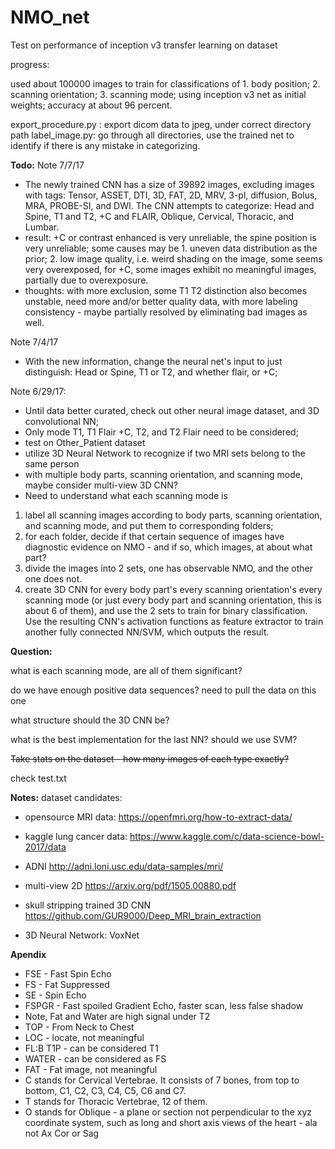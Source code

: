 # NMO_net
Test on performance of inception v3 transfer learning on dataset

progress:

used about 100000 images to train for classifications of 1. body position; 2. scanning orientation; 3. scanning mode; using inception v3 net as initial weights; accuracy at about 96 percent.


export_procedure.py : export dicom data to jpeg, under correct directory path
label_image.py: go through all directories, use the trained net to identify if there is any mistake in categorizing. 



**Todo:**
Note 7/7/17
- The newly trained CNN has a size of 39892 images, excluding images with tags: Tensor, ASSET, DTI, 3D, FAT, 2D, MRV, 3-pl, diffusion, Bolus, MRA, PROBE-SI, and DWI. The CNN attempts to categorize: Head and Spine, T1 and T2, +C and FLAIR, Oblique, Cervical, Thoracic, and Lumbar. 
- result: +C or contrast enhanced is very unreliable, the spine position is very unreliable; some causes may be 1. uneven data distribution as the prior; 2. low image quality, i.e. weird shading on the image, some seems very overexposed, for +C, some images exhibit no meaningful images, partially due to overexposure. 
- thoughts: with more exclusion, some T1 T2 distinction also becomes unstable, need more and/or better quality data, with more labeling consistency - maybe partially resolved by eliminating bad images as well. 

Note 7/4/17
- With the new information, change the neural net's input to just distinguish: Head or Spine, T1 or T2, and whether flair, or +C;

Note 6/29/17:
- Until data better curated, check out other neural image dataset, and 3D convolutional NN; 
- Only mode T1, T1 Flair +C, T2, and T2 Flair need to be considered;
- test on Other_Patient dataset
- utilize 3D Neural Network to recognize if two MRI sets belong to the same person
- with multiple body parts, scanning orientation, and scanning mode, maybe consider multi-view 3D CNN?
- Need to understand what each scanning mode is 

1. label all scanning images according to body parts, scanning orientation, and scanning mode, and put them to corresponding folders;
2. for each folder, decide if that certain sequence of images have diagnostic evidence on NMO - and if so, which images, at about what part?
3. divide the images into 2 sets, one has observable NMO, and the other one does not.
4. create 3D CNN for every body part's every scanning orientation's every scanning mode (or just every body part and scanning orientation, this is about 6 of them), and use the 2 sets to train for binary classification. Use the resulting CNN's activation functions as feature extractor to train another fully connected NN/SVM, which outputs the result. 

**Question:**

what is each scanning mode, are all of them significant? 

do we have enough positive data sequences? need to pull the data on this one 

what structure should the 3D CNN be? 

what is the best implementation for the last NN? should we use SVM? 


~~Take stats on the dataset - how many images of each type exactly?~~

check test.txt


**Notes:**
dataset candidates:

- opensource MRI data:
https://openfmri.org/how-to-extract-data/

- kaggle lung cancer data:
https://www.kaggle.com/c/data-science-bowl-2017/data

- ADNI
http://adni.loni.usc.edu/data-samples/mri/

- multi-view 2D
https://arxiv.org/pdf/1505.00880.pdf

- skull stripping trained 3D CNN
https://github.com/GUR9000/Deep_MRI_brain_extraction


- 3D Neural Network:
VoxNet

**Apendix**
- FSE - Fast Spin Echo
- FS - Fat Suppressed
- SE - Spin Echo
- FSPGR - Fast spoiled Gradient Echo, faster scan, less false shadow
- Note, Fat and Water are high signal under T2
- TOP - From Neck to Chest
- LOC - locate, not meaningful
- FL:B T1P - can be considered T1
- WATER - can be considered as FS
- FAT - Fat image, not meaningful
- C stands for Cervical Vertebrae. It consists of 7 bones, from top to bottom, C1, C2, C3, C4, C5, C6 and C7.
- T stands for Thoracic Vertebrae, 12 of them.
- O stands for Oblique - a plane or section not perpendicular to the xyz coordinate system, such as long and short axis views of the heart - ala not Ax Cor or Sag

